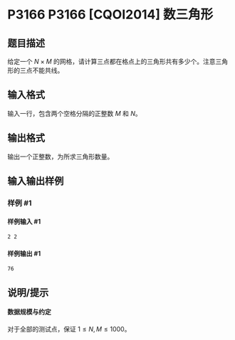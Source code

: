 # P3166 P3166 [CQOI2014] 数三角形

## 题目描述

给定一个 $N\times M$ 的网格，请计算三点都在格点上的三角形共有多少个。注意三角形的三点不能共线。

## 输入格式

输入一行，包含两个空格分隔的正整数 $M$ 和 $N$。

## 输出格式

输出一个正整数，为所求三角形数量。


## 输入输出样例

### 样例 #1

#### 样例输入 #1

```
2 2
```

#### 样例输出 #1

```
76
```

## 说明/提示

#### 数据规模与约定

对于全部的测试点，保证 $1\le N,M\le1000$。
